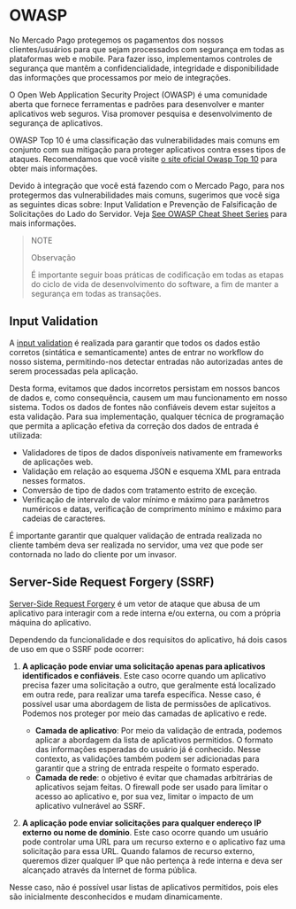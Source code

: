 # OWASP

No Mercado Pago protegemos os pagamentos dos nossos clientes/usuários para que sejam processados ​​com segurança em todas as plataformas web e mobile. Para fazer isso, implementamos controles de segurança que mantêm a confidencialidade, integridade e disponibilidade das informações que processamos por meio de integrações.
    
O Open Web Application Security Project (OWASP) é uma comunidade aberta que fornece ferramentas e padrões para desenvolver e manter aplicativos web seguros. Visa promover pesquisa e desenvolvimento de segurança de aplicativos. 

OWASP Top 10 é uma classificação das vulnerabilidades mais comuns em conjunto com sua mitigação para proteger aplicativos contra esses tipos de ataques. Recomendamos que você visite [o site oficial Owasp Top 10](https://owasp.org/www-project-top-ten/) para obter mais informações.

Devido à integração que você está fazendo com o Mercado Pago, para nos protegermos das vulnerabilidades mais comuns, sugerimos que você siga as seguintes dicas sobre: Input Validation e Prevenção de Falsificação de Solicitações do Lado do Servidor.  Veja [See OWASP Cheat Sheet Series](https://cheatsheetseries.owasp.org/index.html) para mais informações.

>NOTE
>
>Observação
>
>É importante seguir boas práticas de codificação em todas as etapas do ciclo de vida de desenvolvimento do software, a fim de manter a segurança em todas as transações. 

## Input Validation
A [input validation](https://cheatsheetseries.owasp.org/cheatsheets/Input_Validation_Cheat_Sheet.html) é realizada para garantir que todos os dados estão corretos (sintática e semanticamente) antes de entrar no workflow do nosso sistema, permitindo-nos detectar entradas não autorizadas antes de serem processadas pela aplicação.

Desta forma, evitamos que dados incorretos persistam em nossos bancos de dados e, como consequência, causem um mau funcionamento em nosso sistema. Todos os dados de fontes não confiáveis ​​devem estar sujeitos a esta validação. 
Para sua implementação, qualquer técnica de programação que permita a aplicação efetiva da correção dos dados de entrada é utilizada: 
* Validadores de tipos de dados disponíveis nativamente em frameworks de aplicações web.
* Validação em relação ao esquema JSON e esquema XML para entrada nesses formatos.
* Conversão de tipo de dados com tratamento estrito de exceção.
* Verificação de intervalo de valor mínimo e máximo para parâmetros numéricos e datas, verificação de comprimento mínimo e máximo para cadeias de caracteres.

É importante garantir que qualquer validação de entrada realizada no cliente também deva ser realizada no servidor, uma vez que pode ser contornada no lado do cliente por um invasor. 

## Server-Side Request Forgery (SSRF)
[Server-Side Request Forgery](https://cheatsheetseries.owasp.org/cheatsheets/Server_Side_Request_Forgery_Prevention_Cheat_Sheet.html) é um vetor de ataque que abusa de um aplicativo para interagir com a rede interna e/ou externa, ou com a própria máquina do aplicativo.

Dependendo da funcionalidade e dos requisitos do aplicativo, há dois casos de uso em que o SSRF pode ocorrer:
1. **A aplicação pode enviar uma solicitação apenas para aplicativos identificados e confiáveis**.
   Este caso ocorre quando um aplicativo precisa fazer uma solicitação a outro, que geralmente está localizado em outra rede, para realizar uma tarefa específica. Nesse caso, é possível usar uma abordagem de lista de permissões de aplicativos. Podemos nos proteger por meio das camadas de aplicativo e rede.

   * **Camada de aplicativo**: Por meio da validação de entrada, podemos aplicar a abordagem da lista de aplicativos permitidos. O formato das informações esperadas do usuário já é conhecido. Nesse contexto, as validações também podem ser adicionadas para garantir que a string de entrada respeite o formato esperado. 
   * **Camada de rede**: o objetivo é evitar que chamadas arbitrárias de aplicativos sejam feitas. O firewall pode ser usado para limitar o acesso ao aplicativo e, por sua vez, limitar o impacto de um aplicativo vulnerável ao SSRF. 


2. **A aplicação pode enviar solicitações para qualquer endereço IP externo ou nome de domínio**.
 Este caso ocorre quando um usuário pode controlar uma URL para um recurso externo e o aplicativo faz uma solicitação para essa URL. Quando falamos de recurso externo, queremos dizer qualquer IP que não pertença à rede interna e deva ser alcançado através da Internet de forma pública. 

 Nesse caso, não é possível usar listas de aplicativos permitidos, pois eles são inicialmente desconhecidos e mudam dinamicamente. 


